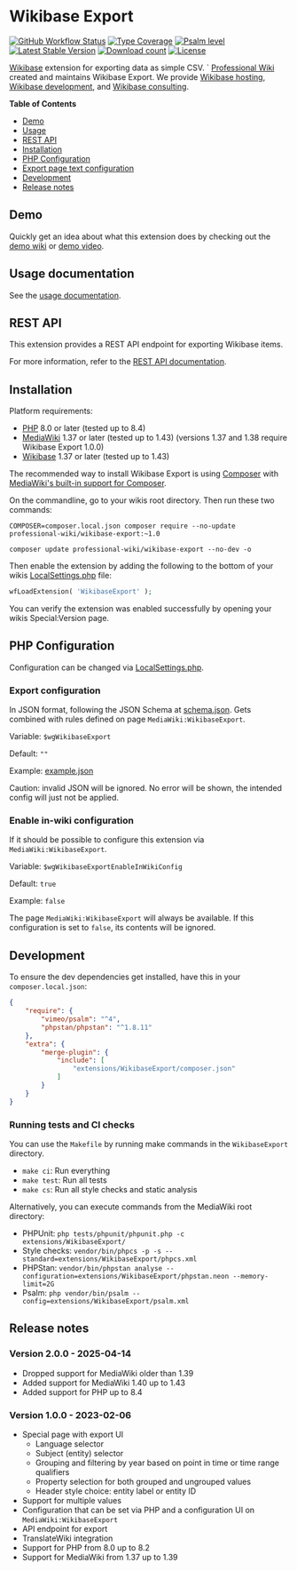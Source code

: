 # Wikibase Export

[![GitHub Workflow Status](https://img.shields.io/github/actions/workflow/status/ProfessionalWiki/WikibaseExport/ci.yml?branch=master)](https://github.com/ProfessionalWiki/WikibaseExport/actions?query=workflow%3ACI)
[![Type Coverage](https://shepherd.dev/github/ProfessionalWiki/WikibaseExport/coverage.svg)](https://shepherd.dev/github/ProfessionalWiki/WikibaseExport)
[![Psalm level](https://shepherd.dev/github/ProfessionalWiki/WikibaseExport/level.svg)](psalm.xml)
[![Latest Stable Version](https://poser.pugx.org/professional-wiki/wikibase-export/v/stable)](https://packagist.org/packages/professional-wiki/wikibase-export)
[![Download count](https://poser.pugx.org/professional-wiki/wikibase-export/downloads)](https://packagist.org/packages/professional-wiki/wikibase-export)
[![License](https://poser.pugx.org/professional-wiki/wikibase-export/license)](LICENSE)

[Wikibase] extension for exporting data as simple CSV.
`
[Professional Wiki] created and maintains Wikibase Export. We provide [Wikibase hosting], [Wikibase development], and [Wikibase consulting].

**Table of Contents**

- [Demo](#demo)
- [Usage](#usage-documentation)
- [REST API](#rest-api)
- [Installation](#installation)
- [PHP Configuration](#php-configuration)
- [Export page text configuration](#export-page-text-configuration)
- [Development](#development)
- [Release notes](#release-notes)

## Demo

Quickly get an idea about what this extension does by checking out the [demo wiki] or [demo video].

## Usage documentation

See the [usage documentation](https://professional.wiki/en/extension/wikibase-export).

## REST API

This extension provides a REST API endpoint for exporting Wikibase items.

For more information, refer to the [REST API documentation].

## Installation

Platform requirements:

* [PHP] 8.0 or later (tested up to 8.4)
* [MediaWiki] 1.37 or later (tested up to 1.43) (versions 1.37 and 1.38 require Wikibase Export 1.0.0)
* [Wikibase] 1.37 or later (tested up to 1.43)

The recommended way to install Wikibase Export is using [Composer] with
[MediaWiki's built-in support for Composer][Composer install].

On the commandline, go to your wikis root directory. Then run these two commands:

```shell script
COMPOSER=composer.local.json composer require --no-update professional-wiki/wikibase-export:~1.0
```
```shell script
composer update professional-wiki/wikibase-export --no-dev -o
```

Then enable the extension by adding the following to the bottom of your wikis [LocalSettings.php] file:

```php
wfLoadExtension( 'WikibaseExport' );
```

You can verify the extension was enabled successfully by opening your wikis Special:Version page.

## PHP Configuration

Configuration can be changed via [LocalSettings.php].

### Export configuration

In JSON format, following the JSON Schema at [schema.json].
Gets combined with rules defined on page `MediaWiki:WikibaseExport`.

Variable: `$wgWikibaseExport`

Default: `""`

Example: [example.json]

Caution: invalid JSON will be ignored. No error will be shown, the intended config will just not be applied.

### Enable in-wiki configuration

If it should be possible to configure this extension via `MediaWiki:WikibaseExport`.

Variable: `$wgWikibaseExportEnableInWikiConfig`

Default: `true`

Example: `false`

The page `MediaWiki:WikibaseExport` will always be available. If this configuration is set to `false`, its contents will be ignored.

## Development

To ensure the dev dependencies get installed, have this in your `composer.local.json`:

```json
{
	"require": {
		"vimeo/psalm": "^4",
		"phpstan/phpstan": "^1.8.11"
	},
	"extra": {
		"merge-plugin": {
			"include": [
				"extensions/WikibaseExport/composer.json"
			]
		}
	}
}
```

### Running tests and CI checks

You can use the `Makefile` by running make commands in the `WikibaseExport` directory.

* `make ci`: Run everything
* `make test`: Run all tests
* `make cs`: Run all style checks and static analysis

Alternatively, you can execute commands from the MediaWiki root directory:

* PHPUnit: `php tests/phpunit/phpunit.php -c extensions/WikibaseExport/`
* Style checks: `vendor/bin/phpcs -p -s --standard=extensions/WikibaseExport/phpcs.xml`
* PHPStan: `vendor/bin/phpstan analyse --configuration=extensions/WikibaseExport/phpstan.neon --memory-limit=2G`
* Psalm: `php vendor/bin/psalm --config=extensions/WikibaseExport/psalm.xml`

## Release notes

### Version 2.0.0 - 2025-04-14

* Dropped support for MediaWiki older than 1.39
* Added support for MediaWiki 1.40 up to 1.43
* Added support for PHP up to 8.4

### Version 1.0.0 - 2023-02-06

* Special page with export UI
    * Language selector
    * Subject (entity) selector
    * Grouping and filtering by year based on point in time or time range qualifiers
    * Property selection for both grouped and ungrouped values
    * Header style choice: entity label or entity ID
* Support for multiple values
* Configuration that can be set via PHP and a configuration UI on `MediaWiki:WikibaseExport`
* API endpoint for export
* TranslateWiki integration
* Support for PHP from 8.0 up to 8.2
* Support for MediaWiki from 1.37 up to 1.39

[Professional Wiki]: https://professional.wiki
[Wikibase]: https://professional.wiki/en/wikibase-wikidata-and-knowledge-graphs
[Wikibase hosting]: https://professional.wiki/en/hosting/wikibase
[Wikibase development]: https://professional.wiki/en/wikibase-software-development
[Wikibase consulting]: https://professional.wiki/en/wikibase-wikidata-and-knowledge-graphs#Wikibase-Services
[MediaWiki]: https://www.mediawiki.org
[PHP]: https://www.php.net
[Composer]: https://getcomposer.org
[Composer install]: https://professional.wiki/en/articles/installing-mediawiki-extensions-with-composer
[LocalSettings.php]: https://www.pro.wiki/help/mediawiki-localsettings-php-guide
[Wikibase Stakeholder Group]:https://wbstakeholder.group/
[schema.json]: https://github.com/ProfessionalWiki/WikibaseExport/blob/master/schema.json
[example.json]: https://github.com/ProfessionalWiki/WikibaseExport/blob/master/example.json
[Rest API Documentation]: docs/rest.md
[demo wiki]: https://export.wikibase.wiki/
[demo video]: https://www.youtube.com/watch?v=uBdzDcYChOI
